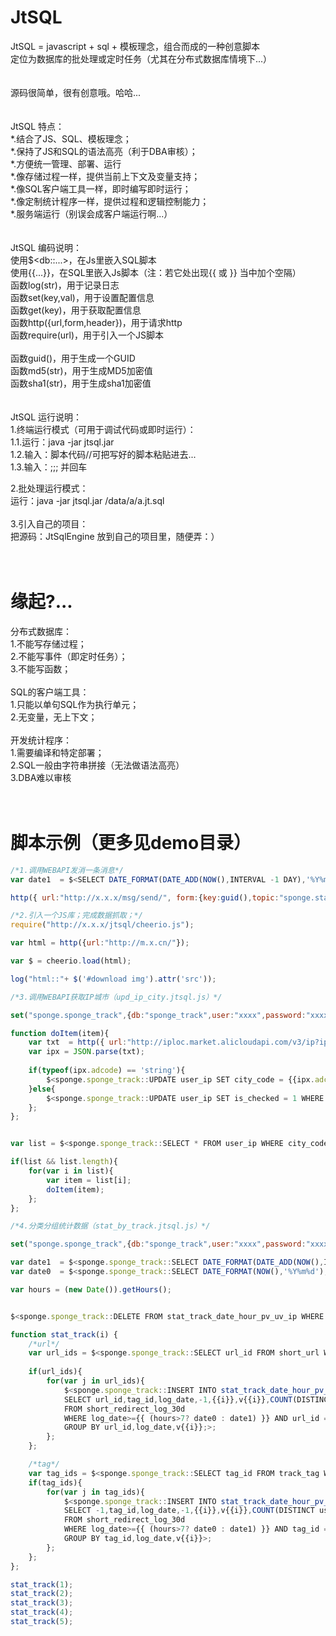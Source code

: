 # JtSQL
JtSQL = javascript + sql + 模板理念，组合而成的一种创意脚本<br />
定位为数据库的批处理或定时任务（尤其在分布式数据库情境下...）<br />
<br />
<br />
源码很简单，很有创意哦。哈哈...<br />
<br />
<br />
JtSQL 特点：<br/>
*.结合了JS、SQL、模板理念；<br/>
*.保持了JS和SQL的语法高亮（利于DBA审核）；<br/>
*.方便统一管理、部署、运行<br/>
*.像存储过程一样，提供当前上下文及变量支持；<br/>
*.像SQL客户端工具一样，即时编写即时运行；<br/>
*.像定制统计程序一样，提供过程和逻辑控制能力；<br/>
*.服务端运行（别误会成客户端运行啊...）<br/>
<br/>
<br/>
JtSQL 编码说明：<br />
使用$&lt;db::...&gt;，在Js里嵌入SQL脚本<br />
使用{{...}}，在SQL里嵌入Js脚本（注：若它处出现{{ 或 }} 当中加个空隔）<br />
函数log(str)，用于记录日志<br />
函数set(key,val)，用于设置配置信息<br />
函数get(key)，用于获取配置信息<br />
函数http({url,form,header})，用于请求http<br />
函数require(url)，用于引入一个JS脚本<br />
<br />
函数guid()，用于生成一个GUID<br />
函数md5(str)，用于生成MD5加密值<br />
函数sha1(str)，用于生成sha1加密值<br />
<br />
<br />
JtSQL 运行说明：<br />
1.终端运行模式（可用于调试代码或即时运行）：<br />
1.1.运行：java -jar jtsql.jar<br />
1.2.输入：脚本代码//可把写好的脚本粘贴进去...<br />
1.3.输入：;;; 并回车<br />

2.批处理运行模式：<br />
运行：java -jar jtsql.jar /data/a/a.jt.sql<br />
<br />
3.引入自己的项目：<br />
把源码：JtSqlEngine 放到自己的项目里，随便弄：）<br />
<br />
<br />

# 缘起?...<br/>
分布式数据库：<br/>
1.不能写存储过程；<br/>
2.不能写事件（即定时任务）；<br/>
3.不能写函数；<br/>
<br/>
SQL的客户端工具：<br/>
1.只能以单句SQL作为执行单元；<br/>
2.无变量，无上下文；<br/>
<br/>
开发统计程序：<br/>
1.需要编译和特定部署；<br/>
2.SQL一般由字符串拼接（无法做语法高亮）<br/>
3.DBA难以审核<br/>
<br/>
<br/>
# 脚本示例（更多见demo目录）
```js
/*1.调用WEBAPI发消一条消息*/
var date1  = $<SELECT DATE_FORMAT(DATE_ADD(NOW(),INTERVAL -1 DAY),'%Y%m%d');>;

http({ url:"http://x.x.x/msg/send/", form:{key:guid(),topic:"sponge.stat.notice",message:date1} });
```

```js
/*2.引入一个JS库；完成数据抓取；*/
require("http://x.x.x/jtsql/cheerio.js");

var html = http({url:"http://m.x.cn/"});

var $ = cheerio.load(html);

log("html::"+ $('#download img').attr('src'));

```

```js
/*3.调用WEBAPI获取IP城市（upd_ip_city.jtsql.js）*/

set("sponge.sponge_track",{db:"sponge_track",user:"xxxx",password:"xxxxxx",url:"jdbc:mysql://x.x.x.x:3306/sponge_track?useUnicode=true&characterEncoding=utf8&autoReconnect=true&rewriteBatchedStatements=true"});

function doItem(item){
	var txt  = http({ url:"http://iploc.market.alicloudapi.com/v3/ip?ip={{item.ip_val}}",header:{"Authorization":"APPCODE x...x"} });
	var ipx = JSON.parse(txt);
	
	if(typeof(ipx.adcode) == 'string'){
		$<sponge.sponge_track::UPDATE user_ip SET city_code = {{ipx.adcode}},is_checked=1 WHERE ip_id = {{item.ip_id}};>;
	}else{
		$<sponge.sponge_track::UPDATE user_ip SET is_checked = 1 WHERE ip_id = {{item.ip_id}};>;
	};
};


var list = $<sponge.sponge_track::SELECT * FROM user_ip WHERE city_code=0 and is_checked=0 LIMIT 1000;>;

if(list && list.length){
	for(var i in list){
		var item = list[i];
		doItem(item);
	};
};

```

```js
/*4.分类分组统计数据（stat_by_track.jtsql.js）*/

set("sponge.sponge_track",{db:"sponge_track",user:"xxxx",password:"xxxxxx",url:"jdbc:mysql://x.x.x.x:3306/sponge_track?useUnicode=true&characterEncoding=utf8&autoReconnect=true&rewriteBatchedStatements=true"});

var date1  = $<sponge.sponge_track::SELECT DATE_FORMAT(DATE_ADD(NOW(),INTERVAL -1 DAY),'%Y%m%d')>;
var date0  = $<sponge.sponge_track::SELECT DATE_FORMAT(NOW(),'%Y%m%d');>;

var hours = (new Date()).getHours();


$<sponge.sponge_track::DELETE FROM stat_track_date_hour_pv_uv_ip WHERE log_date>={{ (hours>7? date0 : date1) }}>;

function stat_track(i) {
	/*url*/
	var url_ids = $<sponge.sponge_track::SELECT url_id FROM short_url WHERE track_params_num>={{i}}>;
	
	if(url_ids){
		for(var j in url_ids){
			$<sponge.sponge_track::INSERT INTO stat_track_date_hour_pv_uv_ip(url_id,tag_id,log_date,log_hour,vi,vd,uv,pv,ip)
			SELECT url_id,tag_id,log_date,-1,{{i}},v{{i}},COUNT(DISTINCT user_key) uv,COUNT(*) pv,COUNT(DISTINCT log_ip_id) ip
			FROM short_redirect_log_30d 
			WHERE log_date>={{ (hours>7? date0 : date1) }} AND url_id ={{url_ids[j]}}
			GROUP BY url_id,log_date,v{{i}};>;
		};
	};

	/*tag*/
	var tag_ids = $<sponge.sponge_track::SELECT tag_id FROM track_tag WHERE t_track_params_num>={{i}};>;
	if(tag_ids){
		for(var j in tag_ids){
			$<sponge.sponge_track::INSERT INTO stat_track_date_hour_pv_uv_ip(url_id,tag_id,log_date,log_hour,vi,vd,uv,pv,ip)
			SELECT -1,tag_id,log_date,-1,{{i}},v{{i}},COUNT(DISTINCT user_key) uv,COUNT(*) pv,COUNT(DISTINCT log_ip_id) ip
			FROM short_redirect_log_30d 
			WHERE log_date>={{ (hours>7? date0 : date1) }} AND tag_id = {{tag_ids[j]}}
			GROUP BY tag_id,log_date,v{{i}}>;
		};
	};
};

stat_track(1);
stat_track(2);
stat_track(3);
stat_track(4);
stat_track(5);


```
